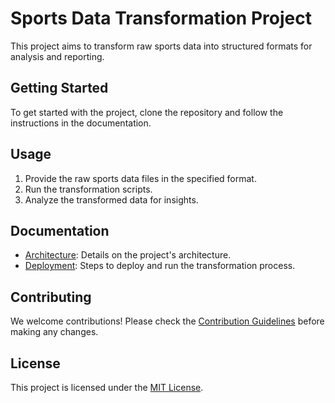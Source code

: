 # Sports Data Transformation Project

This project aims to transform raw sports data into structured formats for analysis and reporting.

## Getting Started

To get started with the project, clone the repository and follow the instructions in the documentation.

## Usage

1. Provide the raw sports data files in the specified format.
2. Run the transformation scripts.
3. Analyze the transformed data for insights.

## Documentation

- [Architecture](docs/Architecture.md): Details on the project's architecture.
- [Deployment](docs/Deployment.md): Steps to deploy and run the transformation process.

## Contributing

We welcome contributions! Please check the [Contribution Guidelines](CONTRIBUTING.md) before making any changes.

## License

This project is licensed under the [MIT License](LICENSE).

